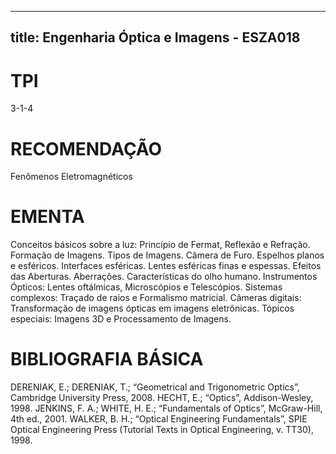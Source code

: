 
---
title: Engenharia Óptica e Imagens - ESZA018 
---

# TPI

3-1-4

# RECOMENDAÇÃO

Fenômenos Eletromagnéticos

# EMENTA

Conceitos básicos sobre a luz: Princípio de Fermat, Reflexão e Refração. Formação de Imagens. Tipos de Imagens. Câmera de Furo. Espelhos planos e esféricos. Interfaces esféricas. Lentes esféricas finas e espessas. Efeitos das Aberturas. Aberrações. Características do olho humano. Instrumentos Ópticos: Lentes oftálmicas, Microscópios e Telescópios. Sistemas complexos: Traçado de raios e Formalismo matricial. Câmeras digitais: Transformação de imagens ópticas em imagens eletrônicas. Tópicos especiais: Imagens 3D e Processamento de Imagens.

# BIBLIOGRAFIA BÁSICA

DERENIAK, E.; DERENIAK, T.; “Geometrical and Trigonometric Optics”, Cambridge University Press, 2008.
HECHT, E.; “Optics”, Addison-Wesley, 1998.
JENKINS, F. A.; WHITE, H. E.; “Fundamentals of Optics”, McGraw-Hill, 4th ed., 2001.
WALKER, B. H.; “Optical Engineering Fundamentals”, SPIE Optical Engineering Press (Tutorial Texts in Optical Engineering, v. TT30), 1998.
        